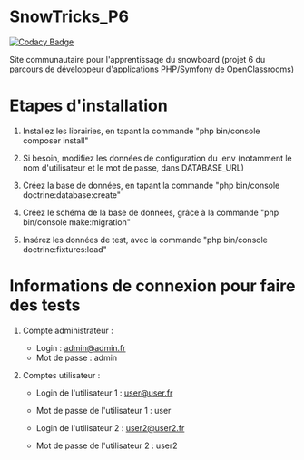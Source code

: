 # SnowTricks_P6

[![Codacy Badge](https://api.codacy.com/project/badge/Grade/c5f0556642de4e68855bad1c9920f6fa)](https://app.codacy.com/manual/Anatis2/SnowTricks_P6?utm_source=github.com&utm_medium=referral&utm_content=Anatis2/SnowTricks_P6&utm_campaign=Badge_Grade_Dashboard)

Site communautaire pour l'apprentissage du snowboard (projet 6 du parcours de développeur d'applications PHP/Symfony de OpenClassrooms)


Etapes d'installation
========================

1) Installez les librairies, en tapant la commande "php bin/console composer install"

2) Si besoin, modifiez les données de configuration du .env (notamment le nom d'utilisateur et le mot de passe, dans DATABASE_URL)

3) Créez la base de données, en tapant la commande "php bin/console doctrine:database:create"

4) Créez le schéma de la base de données, grâce à la commande "php bin/console make:migration"

5) Insérez les données de test, avec la commande "php bin/console doctrine:fixtures:load"


Informations de connexion pour faire des tests
=================================================

1) Compte administrateur :
     * Login : admin@admin.fr
     * Mot de passe : admin
     
2) Comptes utilisateur :
     * Login de l'utilisateur 1 : user@user.fr
     * Mot de passe de l'utilisateur 1 : user
     
     * Login de l'utilisateur 2 : user2@user2.fr
     * Mot de passe de l'utilisateur 2 : user2
     
     